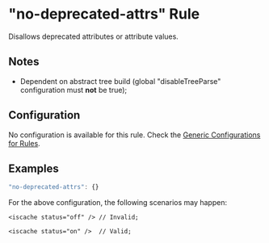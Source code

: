 # "no-deprecated-attrs" Rule

Disallows deprecated attributes or attribute values.

## Notes
- Dependent on abstract tree build (global "disableTreeParse" configuration must **not** be true);

## Configuration

No configuration is available for this rule. Check the [Generic Configurations for Rules][generic-config].


## Examples

```js
"no-deprecated-attrs": {}
```

For the above configuration, the following scenarios may happen:

```
<iscache status="off" /> // Invalid;
```

```
<iscache status="on" />  // Valid;
```

[generic-config]: <../generic-rule-config.md>
